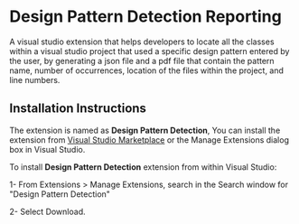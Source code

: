# Design Pattern Detection Reporting

A visual studio extension that helps developers to locate all the classes within a visual studio project that used a specific design pattern entered by the user, by generating a json file and a pdf file that contain the pattern name, number of occurrences, location of the files within the project, and line numbers.

## Installation Instructions 
The extension is named as **Design Pattern Detection**, You can install the extension from [Visual Studio Marketplace](https://marketplace.visualstudio.com/items?itemName=UCLBlueprints.DPDE) or the Manage Extensions dialog box in Visual Studio.

To install **Design Pattern Detection** extension from within Visual Studio:

1- From Extensions > Manage Extensions, search in the Search window for "Design Pattern Detection"

2- Select Download.
